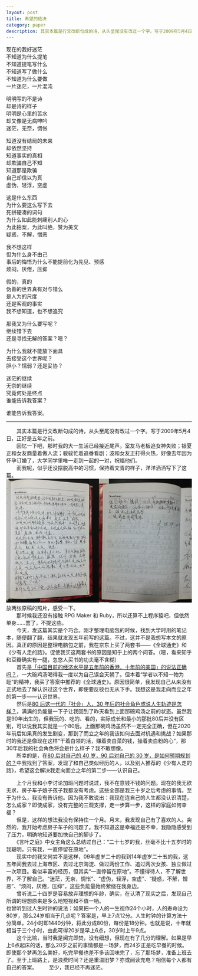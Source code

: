 ```yaml
---
layout: post
title: 希望的绝决
category: paper
description: 其实本篇是行文改断句成的诗，从头至尾没有改过一个字。写于2009年5月4日，正好是五年之前。
---
```

现在的我好迷茫  
不知道为什么提笔  
不知道提笔写什么  
不知道写了做什么  
不知道为什么要做  
一片迷茫，一片混沌  
  
明明写的不是诗  
却是诗的样子  
明明是心里的苦水  
却又像是无病呻吟  
迷茫，无奈，惆怅  
  
知道没有结局的未来  
却依然坚持  
知道事实的真相  
却欺骗自己不知  
知道那是欺骗  
自己却信以为真  
虚伪，轻浮，空虚  
  
这是什么东西  
为什么要这么写下去  
死拼硬凑的词句  
为什么如此能刺痛别人的心  
为此拍案，为此叫绝，赞为美文  
疑惑，不解，憎恶  
  
我不想这样  
但为什么身不由己  
事后的悔悟为什么不能提前化为先见、预感  
烦闷，厌倦，压抑  
  
假的，真的  
伪善的世界真有对与错么  
是人为的尺度  
还是客观的事实  
我不想知道，也不想追究  
  
那我又为什么要写呢？  
继续错下去  
还是寻找无解的答案？嗯？  
  
为什么我就不能放下面具  
去接受这个世界呢？  
胆小？懦弱？还是妥协？  
  
迷茫的继续  
无奈的继续  
究竟何处是终点  
谁能告诉我答案？  
  
谁能告诉我答案。  


--------  
  
　　其实本篇是行文改断句成的诗，从头至尾没有改过一个字。写于2009年5月4日，正好是五年之前。  
　　回忆一下吧，那时我的大一生活已经接近尾声。室友马老板追女神失败；银夏正和女友商量着做人流；骏骏忙着追番看剧；波和女友正打得火热，好像去年因为怀孕订婚了，大学同学里唯一走到一起的一对，祝福他们。  
　　而我呢，似乎还没摆脱高中的习惯，保持着文青的样子，洋洋洒洒写下了这篇。  
![原稿照片](/images/20140504/IMG_0056.jpg)
　　放两张原稿的照片，感受一下。  
　　那时候我还没有接触 RPG Maker 和 Ruby，所以还算不上程序猿吧，但依然单身……罢了，不提这些。  
　　今天，发这篇其实是个巧合。刚才整理电脑包的时候，找到大学时用的笔记本，随便翻了翻，结果就发现五年前写的这篇。不过，这并不是我想写本文的原因。真正的原因是整理电脑包之前，我在京东上买了两套书——《全球通史》和《少有人走的路》。促使我买这两套书的原因是知乎上的两个问答。（嗯，看来知乎和豆瓣确实有一腿，忽悠人买书的功夫毫不含糊）  
　　首先是[「中国目前的经济水平是五年前的香港，十年前的美国」的说法正确吗？][]，一大碗鸡汤喝得我一度以为自己误会天朝了。但本着“学者以不知一物为耻”的精神，我买了答案中推荐的《全球通史》。原因很简单，我发现自己从来没有正式地去了解认识过这个世界，即使要反驳也无从下手。我想这是我走向而立之年的第一步——认识世界。  
　　然后是[80 后这一代的「社会」人，30 年后的社会角色或说人生轨迹是怎样？][]，满满的负能量一下子让我回到了昨天看到上面那碗鸡汤之前的状态。虽然我是90年出生的，但我玩的、吃的、看的，实际成长和最小的那批80后并没有区别，可以说我其实就是一个80后。上面那碗鸡汤虽然不一定完全正确，但在2020年前后如果真的发生剧变，那到了而立之年的我该如何去面对机遇和挑战？如果那时的我还是像现在这样“干着白领的活，赚着卖白菜的钱，操着卖白粉的心”，那30年后我的社会角色将会是什么样子？我不敢想像。  
　　所幸的是，在[80 后对自己的 40 岁，90 后对自己的 30 岁，是如何预期规划的？][]中我找到了答案，发现了和自己类似经历的人，以及别人推荐的《少有人走的路》，希望这会解决我走向而立之年的第二步——认识自己。  

　　上个月我和小李讨论加班问题时说过，我不在意钱不钱的问题。现在的我无欲无求，房子车子娘子孩子我都没有考虑。这些全部是我三十岁之后考虑的事情。至于为什么，我没有告诉他。因为我不敢说出：我现在连自己的人生都没认识清楚，怎么成家？即使成家，没有完整的三观支撑，走一步算一步，这样的家庭如何幸福？  
　　但是，这样的想法我没有保持住一个月。月末，我发现自己有了喜欢的人。突然的，我开始考虑房子车子的问题了。我不知道这是幸福还是不幸，我隐隐感受到了压力，明确地知道要加快自己的脚步了。  
　　《言叶之庭》中女主角这么总结过自己：“二十七岁的我，丝毫不比十五岁时的我聪明，只有我，一直停留在原地”。  
　　现实中的我又何尝不是这样，09年虚岁二十的我到14年虚岁二十五的我，这五年间我去过上海市区、去过北京海淀、做过两份工作、追过两次女孩、独立做过一次项目。看似丰富的经历，但其实“一直停留在原地”。不懂得待人，不了解世界，不了解自己。“迷茫，无奈，惆怅”、“虚伪，轻浮，空虚”、“疑惑，不解，憎恶”、“烦闷，厌倦，压抑”，这些负能量始终萦绕在我身边。  
　　曾听说二十四岁是容易放弃理想的年龄，确实，在认清了现实之后，发现自己所谓的理想原来是多么地短视和不值一哂。  
也曾听到过人生时钟的说法：如果把一个人的一生视作24个小时，人的寿命设为80岁，那么24岁相当于几点呢？答案是，早上7点12分。人生时钟的计算方法十分简单，24小时即1440分钟，将此分成80份，每份是18分钟。也就是说，十年就相当于三个小时，由此可得20岁是早上6点，30岁时上午9点。  
　　这个比喻，当时我是阅完即焚，没有细想，但现在有了几分的理解。如果是早上6点起床的话，那么20岁之前的事情都是一场梦，而24岁正是吃早餐的时候。即使那个梦再怎么美好，吃完早餐也差不多该回味完了，忘了那场梦，准备上班去了。至于上班路上，是浪费时间？还是重温旧梦？亦或阅读充电？相信每个人都有自己的答案。
　　至少，我已经不再迷茫。  


[「中国目前的经济水平是五年前的香港，十年前的美国」的说法正确吗？]:   http://www.zhihu.com/question/21823085  "「中国目前的经济水平是五年前的香港，十年前的美国」的说法正确吗？"

[80 后这一代的「社会」人，30 年后的社会角色或说人生轨迹是怎样？]:   http://www.zhihu.com/question/23280992  "80 后这一代的「社会」人，30 年后的社会角色或说人生轨迹是怎样？"

[80 后对自己的 40 岁，90 后对自己的 30 岁，是如何预期规划的？]:   http://www.zhihu.com/question/20811556  "80 后对自己的 40 岁，90 后对自己的 30 岁，是如何预期规划的？"


